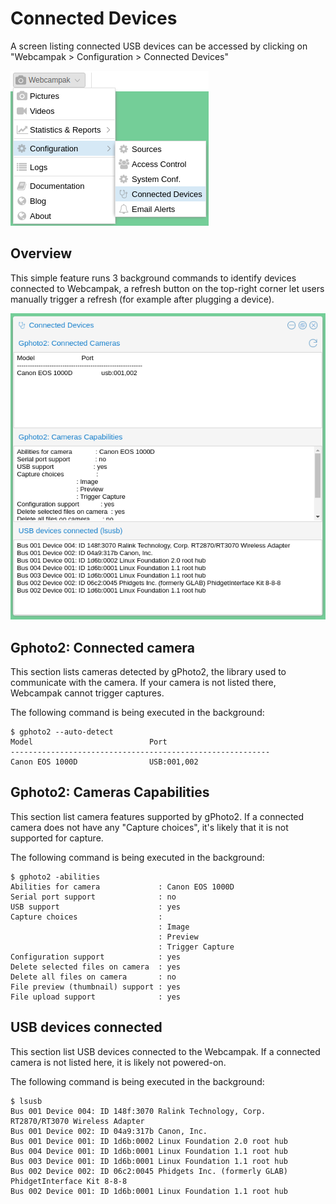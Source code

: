 # Connected Devices

A screen listing connected USB devices can be accessed by clicking on "Webcampak > Configuration > Connected Devices"

[![Connected Devices Menu](images/desktop.menu.configuration.devices.en.png "Connected Devices Menu")](images/desktop.menu.configuration.devices.en.png "Click to see the full image.")

## Overview

This simple feature runs 3 background commands to identify devices connected to Webcampak, a refresh button on the top-right corner let users manually trigger a refresh (for example after plugging a device).

[![Connected Devices](images/desktop.devices.en.png "Connected Devices")](images/desktop.devices.en.png "Click to see the full image.")

## Gphoto2: Connected camera

This section lists cameras detected by gPhoto2, the library used to communicate with the camera. If your camera is not listed there, Webcampak cannot trigger captures.

The following command is being executed in the background:
```
$ gphoto2 --auto-detect
Model                          Port                                            
----------------------------------------------------------
Canon EOS 1000D                USB:001,002
```

## Gphoto2: Cameras Capabilities

This section list camera features supported by gPhoto2. If a connected camera does not have any "Capture choices", it's likely that it is not supported for capture.

The following command is being executed in the background:
```
$ gphoto2 -abilities
Abilities for camera             : Canon EOS 1000D                             
Serial port support              : no
USB support                      : yes
Capture choices                  :
                                 : Image
                                 : Preview
                                 : Trigger Capture
Configuration support            : yes
Delete selected files on camera  : yes
Delete all files on camera       : no
File preview (thumbnail) support : yes
File upload support              : yes

```

## USB devices connected

This section list USB devices connected to the Webcampak. If a connected camera is not listed here, it is likely not powered-on. 

The following command is being executed in the background:
```
$ lsusb
Bus 001 Device 004: ID 148f:3070 Ralink Technology, Corp. RT2870/RT3070 Wireless Adapter
Bus 001 Device 002: ID 04a9:317b Canon, Inc. 
Bus 001 Device 001: ID 1d6b:0002 Linux Foundation 2.0 root hub
Bus 004 Device 001: ID 1d6b:0001 Linux Foundation 1.1 root hub
Bus 003 Device 001: ID 1d6b:0001 Linux Foundation 1.1 root hub
Bus 002 Device 002: ID 06c2:0045 Phidgets Inc. (formerly GLAB) PhidgetInterface Kit 8-8-8
Bus 002 Device 001: ID 1d6b:0001 Linux Foundation 1.1 root hub
```
